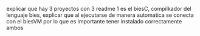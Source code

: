 explicar que hay 3 proyectos con 3 readme
1 es el biesC, compilkador del lenguaje bies, explicar que al ejecutarse de manera automatica se conecta con el biesVM  por lo que es importante tener instalado correctamente ambos

 